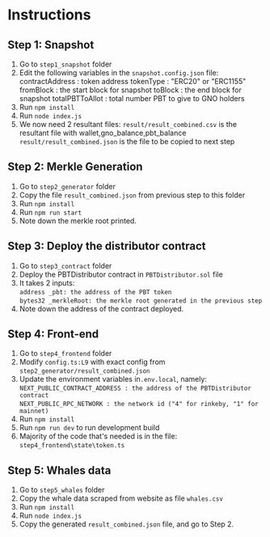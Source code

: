 # Instructions

## Step 1: Snapshot

1. Go to `step1_snapshot` folder
2. Edit the following variables in the `snapshot.config.json` file:
	contractAddress : token address
	tokenType : "ERC20" or "ERC1155"
	fromBlock : the start block for snapshot
	toBlock : the end block for snapshot
	totalPBTToAllot : total number PBT to give to GNO holders
3. Run `npm install`
4. Run `node index.js`
5. We now need 2 resultant files:
	`result/result_combined.csv` is the resultant file with wallet,gno_balance,pbt_balance
	`result/result_combined.json` is the file to be copied to next step

## Step 2: Merkle Generation

1. Go to `step2_generator` folder
2. Copy the file `result_combined.json` from previous step to this folder
3. Run `npm install`
4. Run `npm run start`
5. Note down the merkle root printed.

## Step 3: Deploy the distributor contract

1. Go to `step3_contract` folder
2. Deploy the PBTDistributor contract in `PBTDistributor.sol` file
3. It takes 2 inputs:  
	```address _pbt: the address of the PBT token```  
	```bytes32 _merkleRoot: the merkle root generated in the previous step```
4. Note down the address of the contract deployed.

## Step 4: Front-end

1. Go to `step4_frontend` folder
2. Modify `config.ts:L9` with exact config from `step2_generator/result_combined.json`
3. Update the environment variables  in`.env.local`, namely:  
	```NEXT_PUBLIC_CONTRACT_ADDRESS : the address of the PBTDistributor contract```  
	```NEXT_PUBLIC_RPC_NETWORK : the network id ("4" for rinkeby, "1" for mainnet)```  
4. Run `npm install`
5. Run `npm run dev` to run development build
6. Majority of the code that's needed is in the file: `step4_frontend\state\token.ts`


## Step 5: Whales data

1. Go to `step5_whales` folder
2. Copy the whale data scraped from website as file `whales.csv`
3. Run `npm install`
4. Run `node index.js`
5. Copy the generated `result_combined.json` file, and go to Step 2.
